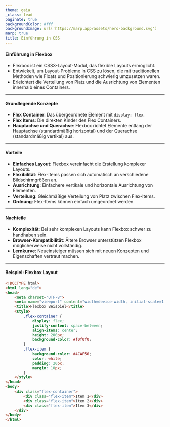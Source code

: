 ```yaml
---
theme: gaia
_class: lead
paginate: true
backgroundColor: #fff
backgroundImage: url('https://marp.app/assets/hero-background.svg')
marp: true
title: Einführung in CSS
---
```


#### Einführung in Flexbox

- Flexbox ist ein CSS3-Layout-Modul, das flexible Layouts ermöglicht.
- Entwickelt, um Layout-Probleme in CSS zu lösen, die mit traditionellen Methoden wie Floats und Positionierung schwierig umzusetzen waren.
- Erleichtert die Verteilung von Platz und die Ausrichtung von Elementen innerhalb eines Containers.

---

#### Grundlegende Konzepte

- **Flex Container**: Das übergeordnete Element mit `display: flex`.
- **Flex Items**: Die direkten Kinder des Flex Containers.
- **Hauptachse und Querachse**: Flexbox richtet Elemente entlang der Hauptachse (standardmäßig horizontal) und der Querachse (standardmäßig vertikal) aus.

---

#### Vorteile

- **Einfaches Layout**: Flexbox vereinfacht die Erstellung komplexer Layouts.
- **Flexibilität**: Flex-Items passen sich automatisch an verschiedene Bildschirmgrößen an.
- **Ausrichtung**: Einfachere vertikale und horizontale Ausrichtung von Elementen.
- **Verteilung**: Gleichmäßige Verteilung von Platz zwischen Flex-Items.
- **Ordnung**: Flex-Items können einfach umgeordnet werden.

---

#### Nachteile

- **Komplexität**: Bei sehr komplexen Layouts kann Flexbox schwer zu handhaben sein.
- **Browser-Kompatibilität**: Ältere Browser unterstützen Flexbox möglicherweise nicht vollständig.
- **Lernkurve**: Neueinsteiger müssen sich mit neuen Konzepten und Eigenschaften vertraut machen.

---

#### Beispiel: Flexbox Layout

```html
<!DOCTYPE html>
<html lang="de">
<head>
    <meta charset="UTF-8">
    <meta name="viewport" content="width=device-width, initial-scale=1.0">
    <title>Flexbox Beispiel</title>
    <style>
        .flex-container {
            display: flex;
            justify-content: space-between;
            align-items: center;
            height: 200px;
            background-color: #f0f0f0;
        }
        .flex-item {
            background-color: #4CAF50;
            color: white;
            padding: 20px;
            margin: 10px;
        }
    </style>
</head>
<body>
    <div class="flex-container">
        <div class="flex-item">Item 1</div>
        <div class="flex-item">Item 2</div>
        <div class="flex-item">Item 3</div>
    </div>
</body>
</html>
```